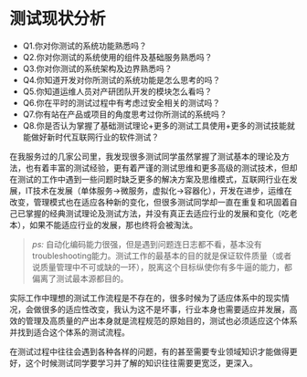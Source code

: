 # 测试现状分析

* Q1.你对你测试的系统功能熟悉吗？
* Q2.你对你测试的系统使用的组件及基础服务熟悉吗？
* Q3.你对你测试的系统架构及边界熟悉吗？
* Q4.你知道开发对你所测试的系统功能是怎么思考的吗？
* Q5.你知道运维人员对产研团队开发的模块怎么看吗？
* Q6.你在平时的测试过程中有考虑过安全相关的测试吗？
* Q7.你有站在产品或项目的角度思考过你所测试的系统吗？
* Q8.你是否认为掌握了基础测试理论+更多的测试工具使用+更多的测试技能就能做好新时代互联网行业的软件测试？

在我服务过的几家公司里，我发现很多测试同学虽然掌握了测试基本的理论及方法，也有着丰富的测试经验，更有着严谨的测试思维和更多高级的测试技术，但却在测试的工作中遇到一些问题时缺乏更多的解决方案及思维模式，互联网行业在发展，IT技术在发展（单体服务->微服务，虚拟化->容器化），开发在进步，运维在改变，管理模式也在适应各种新的变化，但很多测试同学却一直在重复和巩固着自己已掌握的经典测试理论及测试方法，并没有真正去适应行业的发展和变化（吃老本），如果不能适应行业的发展，那也终将会被淘汰。

> _ps:_ 自动化编码能力很强，但是遇到问题连日志都不看，基本没有troubleshooting能力。测试工作的最基本的目的就是保证软件质量（或者说质量管理中不可或缺的一环），脱离这个目标纵使你有多牛逼的能力，都偏离了测试最本源都目的。

实际工作中理想的测试工作流程是不存在的，很多时候为了适应体系中的现实情况，会做很多的适应性改变，我认为这不是坏事，行业本身也需要适应并发展，高效的管理及高质量的产出本身就是流程规范的原始目的，测试也必须适应这个体系并找到适合这个体系的测试流程。

在测试过程中往往会遇到各种各样的问题，有的甚至需要专业领域知识才能做得更好，这个时候测试同学要学习并了解的知识往往需要更宽泛，更深入。
